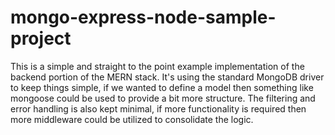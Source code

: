 # mongo-express-node-sample-project

This is a simple and straight to the point example implementation of the backend portion of the MERN stack. It's using the standard MongoDB driver to keep things simple, if we wanted to define a model then something like mongoose could be used to provide a bit more structure. The filtering and error handling is also kept minimal, if more functionality is required then more middleware could be utilized to consolidate the logic.